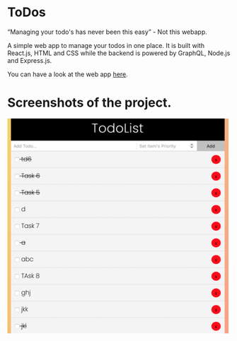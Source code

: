 # ToDos

<q>Managing your todo's has never been this easy</q> - Not this webapp. 

A simple web app to manage your todos in one place. It is built with React.js, HTML and CSS while the backend is powered by GraphQL, Node.js and Express.js. 

You can have a look at the web app <a href="https://60148ecad7c90c00a98fc18d--competent-clarke-025478.netlify.app">here</a>. 

# Screenshots of the project.

<img src="https://github.com/sangeetds/ToDos/blob/master/pictures/Todos.26.05.png" width="500"/>
